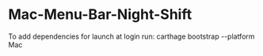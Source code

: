 # Mac-Menu-Bar-Night-Shift

To add dependencies for launch at login run:
  carthage bootstrap --platform Mac
